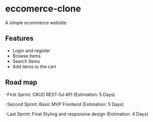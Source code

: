 # eccomerce-clone

A simple ecommerce website.  

## Features
- Login and register
- Browse items
- Search Items
- Add items to the cart

## Road map
-First Sprint: CRUD REST-ful API (Estimation: 5 Days)

-Second Sprint: Basic MVP Frontend (Estimation: 5 Days)

-Last Sprint: Final Styling and responsive design (Estimation: 4 Days)
